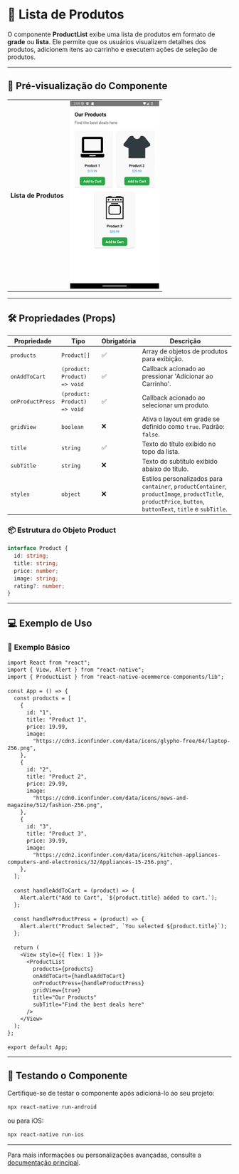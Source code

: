 # 🛒 **Lista de Produtos**

O componente **ProductList** exibe uma lista de produtos em formato de **grade** ou **lista**. Ele permite que os usuários visualizem detalhes dos produtos, adicionem itens ao carrinho e executem ações de seleção de produtos.

---

## 📸 **Pré-visualização do Componente**

<table>
  <tr>
    <td><strong>Lista de Produtos</strong></td>
    <td><img src="../../Images/ProductList.png" alt="ProductList" width="200"/></td>
  </tr>
</table>

---

## 🛠️ **Propriedades (Props)**

| Propriedade      | Tipo                         | Obrigatória | Descrição                                                                                                                                                  |
| ---------------- | ---------------------------- | ----------- | ---------------------------------------------------------------------------------------------------------------------------------------------------------- |
| `products`       | `Product[]`                  | ✅          | Array de objetos de produtos para exibição.                                                                                                                |
| `onAddToCart`    | `(product: Product) => void` | ✅          | Callback acionado ao pressionar 'Adicionar ao Carrinho'.                                                                                                   |
| `onProductPress` | `(product: Product) => void` | ✅          | Callback acionado ao selecionar um produto.                                                                                                                |
| `gridView`       | `boolean`                    | ❌          | Ativa o layout em grade se definido como `true`. Padrão: `false`.                                                                                          |
| `title`          | `string`                     | ✅          | Texto do título exibido no topo da lista.                                                                                                                  |
| `subTitle`       | `string`                     | ❌          | Texto do subtítulo exibido abaixo do título.                                                                                                               |
| `styles`         | `object`                     | ❌          | Estilos personalizados para `container`, `productContainer`, `productImage`, `productTitle`, `productPrice`, `button`, `buttonText`, `title` e `subTitle`. |

### 📦 **Estrutura do Objeto Product**

```ts
interface Product {
  id: string;
  title: string;
  price: number;
  image: string;
  rating?: number;
}
```

---

## 💻 **Exemplo de Uso**

### 📝 **Exemplo Básico**

```tsx
import React from "react";
import { View, Alert } from "react-native";
import { ProductList } from "react-native-ecommerce-components/lib";

const App = () => {
  const products = [
    {
      id: "1",
      title: "Product 1",
      price: 19.99,
      image:
        "https://cdn3.iconfinder.com/data/icons/glypho-free/64/laptop-256.png",
    },
    {
      id: "2",
      title: "Product 2",
      price: 29.99,
      image:
        "https://cdn0.iconfinder.com/data/icons/news-and-magazine/512/fashion-256.png",
    },
    {
      id: "3",
      title: "Product 3",
      price: 39.99,
      image:
        "https://cdn2.iconfinder.com/data/icons/kitchen-appliances-computers-and-electronics/32/Appliances-15-256.png",
    },
  ];

  const handleAddToCart = (product) => {
    Alert.alert("Add to Cart", `${product.title} added to cart.`);
  };

  const handleProductPress = (product) => {
    Alert.alert("Product Selected", `You selected ${product.title}`);
  };

  return (
    <View style={{ flex: 1 }}>
      <ProductList
        products={products}
        onAddToCart={handleAddToCart}
        onProductPress={handleProductPress}
        gridView={true}
        title="Our Products"
        subTitle="Find the best deals here"
      />
    </View>
  );
};

export default App;
```

---

## 🧪 **Testando o Componente**

Certifique-se de testar o componente após adicioná-lo ao seu projeto:

```sh
npx react-native run-android
```

ou para iOS:

```sh
npx react-native run-ios
```

---

Para mais informações ou personalizações avançadas, consulte a [documentação principal](../../README.md).

